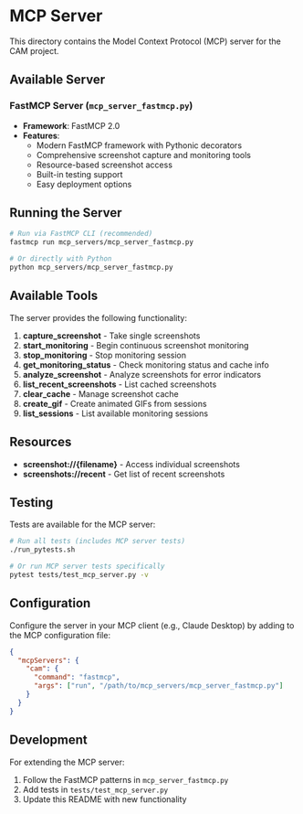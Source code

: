 # MCP Server

This directory contains the Model Context Protocol (MCP) server for the CAM project.

## Available Server

### FastMCP Server (`mcp_server_fastmcp.py`)
- **Framework**: FastMCP 2.0
- **Features**: 
  - Modern FastMCP framework with Pythonic decorators
  - Comprehensive screenshot capture and monitoring tools
  - Resource-based screenshot access
  - Built-in testing support
  - Easy deployment options

## Running the Server

```bash
# Run via FastMCP CLI (recommended)
fastmcp run mcp_servers/mcp_server_fastmcp.py

# Or directly with Python
python mcp_servers/mcp_server_fastmcp.py
```

## Available Tools

The server provides the following functionality:

1. **capture_screenshot** - Take single screenshots
2. **start_monitoring** - Begin continuous screenshot monitoring
3. **stop_monitoring** - Stop monitoring session
4. **get_monitoring_status** - Check monitoring status and cache info
5. **analyze_screenshot** - Analyze screenshots for error indicators
6. **list_recent_screenshots** - List cached screenshots
7. **clear_cache** - Manage screenshot cache
8. **create_gif** - Create animated GIFs from sessions
9. **list_sessions** - List available monitoring sessions

## Resources

- **screenshot://{filename}** - Access individual screenshots
- **screenshots://recent** - Get list of recent screenshots

## Testing

Tests are available for the MCP server:

```bash
# Run all tests (includes MCP server tests)
./run_pytests.sh

# Or run MCP server tests specifically
pytest tests/test_mcp_server.py -v
```

## Configuration

Configure the server in your MCP client (e.g., Claude Desktop) by adding to the MCP configuration file:

```json
{
  "mcpServers": {
    "cam": {
      "command": "fastmcp",
      "args": ["run", "/path/to/mcp_servers/mcp_server_fastmcp.py"]
    }
  }
}
```

## Development

For extending the MCP server:

1. Follow the FastMCP patterns in `mcp_server_fastmcp.py`
2. Add tests in `tests/test_mcp_server.py`
3. Update this README with new functionality